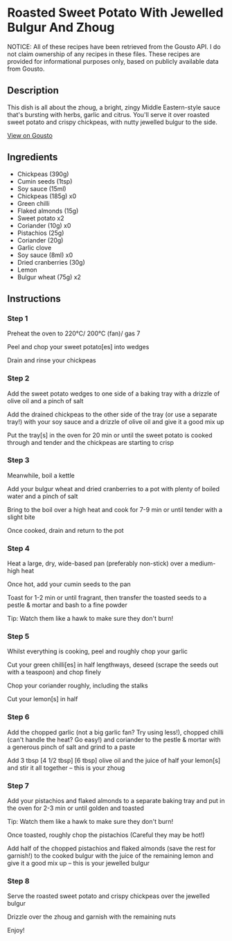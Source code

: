 # Roasted Sweet Potato With Jewelled Bulgur And Zhoug

NOTICE: All of these recipes have been retrieved from the Gousto API. I do not claim ownership of any recipes in these files. These recipes are provided for informational purposes only, based on publicly available data from Gousto.

## Description

This dish is all about the zhoug, a bright, zingy Middle Eastern-style sauce that's bursting with herbs, garlic and citrus. You'll serve it over roasted sweet potato and crispy chickpeas, with nutty jewelled bulgur to the side. 

[View on Gousto](https://www.gousto.co.uk/recipes/cookbook/roasted-squash-jewelled-bulgur-zhoug)

## Ingredients

- Chickpeas (390g)
- Cumin seeds (1tsp)
- Soy sauce (15ml)
- Chickpeas (185g) x0
- Green chilli
- Flaked almonds (15g)
- Sweet potato x2
- Coriander (10g) x0
- Pistachios (25g)
- Coriander (20g)
- Garlic clove
- Soy sauce (8ml) x0
- Dried cranberries (30g)
- Lemon
- Bulgur wheat (75g) x2

## Instructions


### Step 1

Preheat the oven to 220°C/ 200°C (fan)/ gas 7

Peel and chop your sweet potato[es] into wedges

Drain and rinse your chickpeas


### Step 2

Add the sweet potato wedges to one side of a baking tray with a drizzle of olive oil and a pinch of salt

Add the drained chickpeas to the other side of the tray (or use a separate tray!) with your soy sauce and a drizzle of olive oil and give it a good mix up

Put the tray[s] in the oven for 20 min or until the sweet potato is cooked through and tender and the chickpeas are starting to crisp


### Step 3

Meanwhile, boil a kettle

Add your bulgur wheat and dried cranberries to a pot with plenty of boiled water and a pinch of salt

Bring to the boil over a high heat and cook for 7-9 min or until tender with a slight bite

Once cooked, drain and return to the pot


### Step 4

Heat a large, dry, wide-based pan (preferably non-stick) over a medium-high heat

Once hot, add your cumin seeds to the pan

Toast for 1-2 min or until fragrant, then transfer the toasted seeds to a pestle & mortar and bash to a fine powder

Tip: Watch them like a hawk to make sure they don't burn!


### Step 5

Whilst everything is cooking, peel and roughly chop your garlic

Cut your green chilli[es] in half lengthways, deseed (scrape the seeds out with a teaspoon) and chop finely

Chop your coriander roughly, including the stalks

Cut your lemon[s] in half


### Step 6

Add the chopped garlic (not a big garlic fan? Try using less!), chopped chilli (can't handle the heat? Go easy!) and coriander to the pestle & mortar with a generous pinch of salt and grind to a paste

Add 3 tbsp <span class="text-purple">[4 1/2 tbsp]</span> <span class="text-danger">[6 tbsp]</span> olive oil and the juice of half your lemon[s] and stir it all together – this is your zhoug


### Step 7

Add your pistachios and flaked almonds to a separate baking tray and put in the oven for 2-3 min or until golden and toasted

Tip: Watch them like a hawk to make sure they don't burn!

Once toasted, roughly chop the pistachios (Careful they may be hot!)

Add half of the chopped pistachios and flaked almonds (save the rest for garnish!) to the cooked bulgur with the juice of the remaining lemon and give it a good mix up – this is your jewelled bulgur

### Step 8

Serve the roasted sweet potato and crispy chickpeas over the jewelled bulgur

Drizzle over the zhoug and garnish with the remaining nuts

Enjoy!

